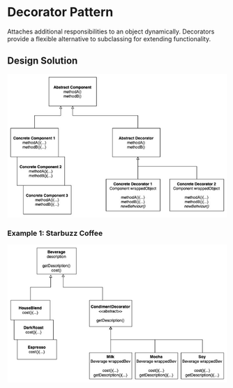 # Decorator Pattern

Attaches additional responsibilities to an object dynamically. Decorators provide a flexible alternative to subclassing for extending functionality.

## Design Solution

![Decorator Pattern Solution](images/decorator-solution.jpg)

### Example 1: Starbuzz Coffee

![Decorator Pattern Example](images/decorator-example1.jpg)
